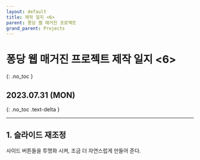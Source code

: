 ```yaml
---
layout: default
title: 제작 일지 <6>
parent: 퐁당 웹 매거진 프로젝트
grand_parent: Projects
---
```


# 퐁당 웹 매거진 프로젝트 제작 일지 <6>
{: .no_toc }

## 2023.07.31 (MON)
{: .no_toc .text-delta }

---

## 1. 슬라이드 재조정

사이드 버튼들을 투명화 시켜, 조금 더 자연스럽게 만들어 준다.
